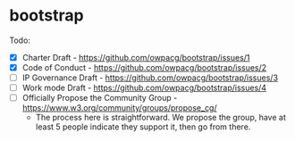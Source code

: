 # bootstrap

Todo:

* [x] Charter Draft - https://github.com/owpacg/bootstrap/issues/1
* [x] Code of Conduct - https://github.com/owpacg/bootstrap/issues/2
* [ ] IP Governance Draft - https://github.com/owpacg/bootstrap/issues/3
* [ ] Work mode Draft - https://github.com/owpacg/bootstrap/issues/4
* [ ] Officially Propose the Community Group - https://www.w3.org/community/groups/propose_cg/
  * The process here is straightforward. We propose the group, have at least 5 people indicate they support it, then go from there.
 
